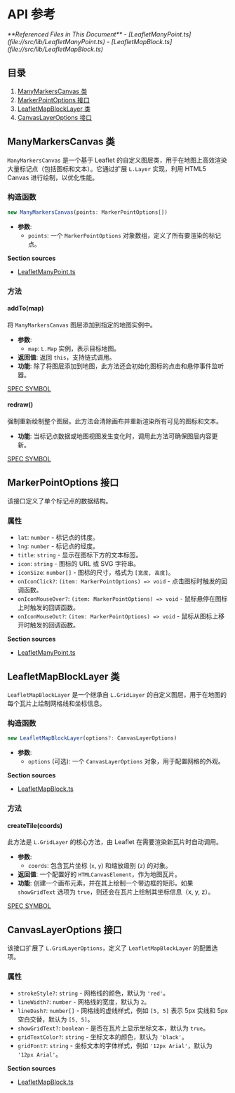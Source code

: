 # API 参考

<cite>
**Referenced Files in This Document**   
- [LeafletManyPoint.ts](file://src/lib/LeafletManyPoint.ts)
- [LeafletMapBlock.ts](file://src/lib/LeafletMapBlock.ts)
</cite>

## 目录
1. [ManyMarkersCanvas 类](#manymarkerscanvas-类)
2. [MarkerPointOptions 接口](#markerpointoptions-接口)
3. [LeafletMapBlockLayer 类](#leafletmapblocklayer-类)
4. [CanvasLayerOptions 接口](#canvaslayeroptions-接口)

## ManyMarkersCanvas 类

`ManyMarkersCanvas` 是一个基于 Leaflet 的自定义图层类，用于在地图上高效渲染大量标记点（包括图标和文本）。它通过扩展 `L.Layer` 实现，利用 HTML5 Canvas 进行绘制，以优化性能。

### 构造函数
```typescript
new ManyMarkersCanvas(points: MarkerPointOptions[])
```
- **参数**:
  - `points`: 一个 `MarkerPointOptions` 对象数组，定义了所有要渲染的标记点。

**Section sources**
- [LeafletManyPoint.ts](file://src/lib/LeafletManyPoint.ts#L19-L25)

### 方法

#### addTo(map)
将 `ManyMarkersCanvas` 图层添加到指定的地图实例中。
- **参数**:
  - `map`: `L.Map` 实例，表示目标地图。
- **返回值**: 返回 `this`，支持链式调用。
- **功能**: 除了将图层添加到地图，此方法还会初始化图标的点击和悬停事件监听器。

[SPEC SYMBOL](file://src/lib/LeafletManyPoint.ts#L35-L38)

#### redraw()
强制重新绘制整个图层。此方法会清除画布并重新渲染所有可见的图标和文本。
- **功能**: 当标记点数据或地图视图发生变化时，调用此方法可确保图层内容更新。

[SPEC SYMBOL](file://src/lib/LeafletManyPoint.ts#L55-L57)

## MarkerPointOptions 接口

该接口定义了单个标记点的数据结构。

### 属性
- `lat`: `number` - 标记点的纬度。
- `lng`: `number` - 标记点的经度。
- `title`: `string` - 显示在图标下方的文本标签。
- `icon`: `string` - 图标的 URL 或 SVG 字符串。
- `iconSize`: `number[]` - 图标的尺寸，格式为 `[宽度, 高度]`。
- `onIconClick?`: `(item: MarkerPointOptions) => void` - 点击图标时触发的回调函数。
- `onIconMouseOver?`: `(item: MarkerPointOptions) => void` - 鼠标悬停在图标上时触发的回调函数。
- `onIconMouseOut?`: `(item: MarkerPointOptions) => void` - 鼠标从图标上移开时触发的回调函数。

**Section sources**
- [LeafletManyPoint.ts](file://src/lib/LeafletManyPoint.ts#L8-L17)

## LeafletMapBlockLayer 类

`LeafletMapBlockLayer` 是一个继承自 `L.GridLayer` 的自定义图层，用于在地图的每个瓦片上绘制网格线和坐标信息。

### 构造函数
```typescript
new LeafletMapBlockLayer(options?: CanvasLayerOptions)
```
- **参数**:
  - `options` (可选): 一个 `CanvasLayerOptions` 对象，用于配置网格的外观。

**Section sources**
- [LeafletMapBlock.ts](file://src/lib/LeafletMapBlock.ts#L30-L35)

### 方法

#### createTile(coords)
此方法是 `L.GridLayer` 的核心方法，由 Leaflet 在需要渲染新瓦片时自动调用。
- **参数**:
  - `coords`: 包含瓦片坐标 (`x`, `y`) 和缩放级别 (`z`) 的对象。
- **返回值**: 一个配置好的 `HTMLCanvasElement`，作为地图瓦片。
- **功能**: 创建一个画布元素，并在其上绘制一个带边框的矩形。如果 `showGridText` 选项为 `true`，则还会在瓦片上绘制其坐标信息（x, y, z）。

[SPEC SYMBOL](file://src/lib/LeafletMapBlock.ts#L37-L76)

## CanvasLayerOptions 接口

该接口扩展了 `L.GridLayerOptions`，定义了 `LeafletMapBlockLayer` 的配置选项。

### 属性
- `strokeStyle?`: `string` - 网格线的颜色，默认为 `'red'`。
- `lineWidth?`: `number` - 网格线的宽度，默认为 `2`。
- `lineDash?`: `number[]` - 网格线的虚线样式，例如 `[5, 5]` 表示 5px 实线和 5px 空白交替，默认为 `[5, 5]`。
- `showGridText?`: `boolean` - 是否在瓦片上显示坐标文本，默认为 `true`。
- `gridTextColor?`: `string` - 坐标文本的颜色，默认为 `'black'`。
- `gridFont?`: `string` - 坐标文本的字体样式，例如 `'12px Arial'`，默认为 `'12px Arial'`。

**Section sources**
- [LeafletMapBlock.ts](file://src/lib/LeafletMapBlock.ts#L11-L24)
